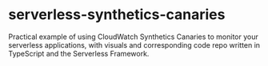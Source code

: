 # serverless-synthetics-canaries
Practical example of using CloudWatch Synthetics Canaries to monitor your serverless applications, with visuals and corresponding code repo written in TypeScript and the Serverless Framework.
